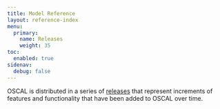 ```yaml
---
title: Model Reference
layout: reference-index
menu:
  primary:
    name: Releases
    weight: 35
toc:
  enabled: true
sidenav:
  debug: false
---
```


OSCAL is distributed in a series of [releases](https://github.com/usnistgov/OSCAL/releases) that represent increments of features and functionality that have been added to OSCAL over time.

